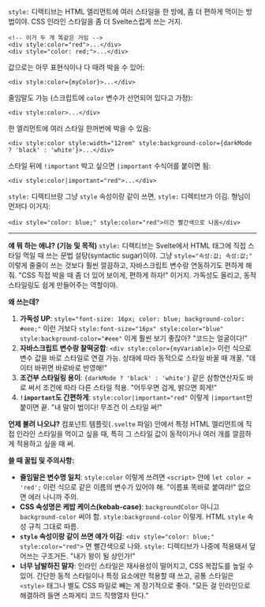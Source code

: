 `style:` 디렉티브는 HTML 엘리먼트에 여러 스타일을 한 방에, 좀 더 편하게 먹이는 방법이야. CSS 인라인 스타일을 좀 더 Svelte스럽게 쓰는 거지.

```svelte
<!-- 이거 두 개 똑같은 거임 -->
<div style:color="red">...</div>
<div style="color: red;">...</div>
```

값으로는 아무 표현식이나 다 때려 박을 수 있어:

```svelte
<div style:color={myColor}>...</div>
```

줄임말도 가능 (스크립트에 `color` 변수가 선언되어 있다고 가정):

```svelte
<div style:color>...</div>
```

한 엘리먼트에 여러 스타일 한꺼번에 박을 수 있음:

```svelte
<div style:color style:width="12rem" style:background-color={darkMode ? 'black' : 'white'}>...</div>
```

스타일 뒤에 `!important` 박고 싶으면 `|important` 수식어를 붙이면 됨:

```svelte
<div style:color|important="red">...</div>
```

`style:` 디렉티브랑 그냥 `style` 속성이랑 같이 쓰면, `style:` 디렉티브가 이김. 형님이 먼저다 이거지:

```svelte
<div style="color: blue;" style:color="red">이건 빨간색으로 나옴</div>
```

---

**얘 뭐 하는 애냐? (기능 및 목적)**
`style:` 디렉티브는 Svelte에서 HTML 태그에 직접 스타일 먹일 때 쓰는 문법 설탕(syntactic sugar)이야. 그냥 `style="속성:값; 속성:값;"` 이렇게 줄줄이 쓰는 것보다 훨씬 깔끔하고, 자바스크립트 변수랑 연동하기도 편하게 해줘. "CSS 직접 박을 때 좀 더 있어 보이게, 편하게 하자!" 이거지. 가독성도 올리고, 동적 스타일링도 쉽게 만들어주는 역할이야.

**왜 쓰는데?**
1.  **가독성 UP**: `style="font-size: 16px; color: blue; background-color: #eee;"` 이런 거보다 `style:font-size="16px" style:color="blue" style:background-color="#eee"` 이게 훨씬 보기 좋잖아? "코드는 얼굴이다!"
2.  **자바스크립트 변수랑 찰떡궁합**: `<div style:color={myVariable}>` 이런 식으로 변수 값을 바로 스타일로 연결 가능. 상태에 따라 동적으로 스타일 바꿀 때 개꿀. "데이터 바뀌면 바로바로 반영해!"
3.  **조건부 스타일링 용이**: `{darkMode ? 'black' : 'white'}` 같은 삼항연산자도 바로 써서 조건에 따라 다른 스타일 적용. "어두우면 검게, 밝으면 희게!"
4.  **`!important`도 간편하게**: `style:color|important="red"` 이렇게 `|important`만 붙이면 끝. "내 말이 법이다! 무조건 이 스타일 써!"

**언제 불려 나오냐?**
컴포넌트 템플릿(`.svelte` 파일) 안에서 특정 HTML 엘리먼트에 직접 인라인 스타일을 먹이고 싶을 때, 특히 그 스타일 값이 동적이거나 여러 개를 깔끔하게 적용하고 싶을 때 써.

**쓸 때 꿀팁 및 주의사항:**
*   **줄임말은 변수명 일치**: `style:color` 이렇게 쓰려면 `<script>` 안에 `let color = 'red';` 이런 식으로 같은 이름의 변수가 있어야 해. "이름표 똑바로 붙여라!" 없으면 에러 나니까 주의.
*   **CSS 속성명은 케밥 케이스(kebab-case)**: `backgroundColor` 아니고 `background-color` 써야 함. `style:background-color` 이렇게. HTML `style` 속성 규칙 그대로 따름.
*   **`style` 속성이랑 같이 쓰면 얘가 이김**: `<div style="color: blue;" style:color="red">` 면 빨간색으로 나와. `style:` 디렉티브가 나중에 적용돼서 덮어쓰는 구조거든. "내가 왕이 될 상인가!"
*   **너무 남발하진 말자**: 인라인 스타일은 재사용성이 떨어지고, CSS 복잡도를 높일 수 있어. 간단한 동적 스타일이나 특정 요소에만 적용할 때 쓰고, 공통 스타일은 `<style>` 태그나 별도 CSS 파일로 빼는 게 장기적으로 좋아. "모든 걸 인라인으로 해결하려 들면 스파게티 코드 직행열차 탄다."
